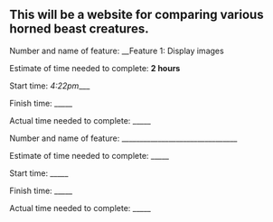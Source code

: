 ## This will be a website for comparing various horned beast creatures.

Number and name of feature: __Feature 1: Display images

Estimate of time needed to complete: __2 hours__

Start time: _4:22pm____

Finish time: _____

Actual time needed to complete: _____

Number and name of feature: ________________________________

Estimate of time needed to complete: _____

Start time: _____

Finish time: _____

Actual time needed to complete: _____